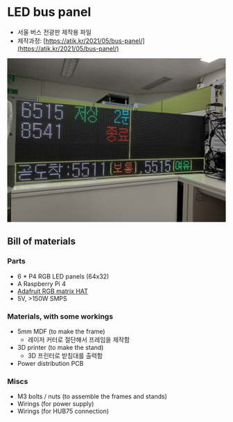 # LED bus panel
* 서울 버스 전광판 제작용 파일
* 제작과정: [https://atik.kr/2021/05/bus-panel/](https://atik.kr/2021/05/bus-panel/)

![예시](example.jpg)

## Bill of materials
### Parts
* 6 * P4 RGB LED panels (64x32)
* A Raspberry Pi 4
* [Adafruit RGB matrix HAT](https://www.adafruit.com/product/2345)
* 5V, >150W SMPS

### Materials, with some workings
* 5mm MDF (to make the frame)
  * 레이저 커터로 절단해서 프레임을 제작함
* 3D printer (to make the stand)
  * 3D 프린터로 받침대를 출력함
* Power distribution PCB

### Miscs
* M3 bolts / nuts (to assemble the frames and stands)
* Wirings (for power supply)
* Wirings (for HUB75 connection)
